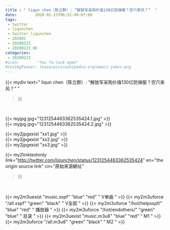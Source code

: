 ```yaml
---
title : " liqun chen（陈立群）: “解放军采购价值130亿防弹服？空穴来风？”  "
date:        2020-02-23T06:52:40-07:00
tags:
 - twitter
 - liqunchen
 - twitter_liqunchen
 - 202002
 - 20200223
 - 20200223_06
categories:
 - 20200223
#icon:        "fas fa-lock-open"
#resImgTeaser: teaserpics/wikipedia.org/emacs-jokes.png
---
```


{{< mydiv text=" liqun chen（陈立群）: “解放军采购价值130亿防弹服？空穴来风？”  "
>}}
<br>


 {{< myjpg jpg="1231254463362535424.1.jpg" >}}<br>  {{< myjpg jpg="1231254463362535424.2.jpg" >}}<br> 

{{< my2jpgexist "xx1.jpg" >}}<br>
{{< my2jpgexist "xx2.jpg" >}}<br>
{{< my2jpgexist "xx3.jpg" >}}<br>


{{< my2linktextonly link="http://twitter.com/liqunchen/status/1231254463362535424"
en="the origin source link" cn="原始來源網址"
>}}


<br>

{{< my2m3uexist "music.xspf"        "blue"   "red"    " V单曲 " >}} {{< my2m3uforce "/all.xspf"         "green"  "black"  " V全部 " >}} {{< my2m3uforce "/hot/helpxspf/"    "blue"   "red"    " 播放器 " >}} {{< my2m3uforce "/hot/endothers/"   "green"  "blue"   " 目录 " >}} {{< my2m3uexist "music.m3u8"        "blue"   "red"    " M1 " >}} {{< my2m3uforce "/all.m3u8"         "green"  "black"  " M2 " >}} 
